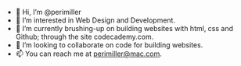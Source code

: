 - 👋 Hi, I’m @perimiller
- 👀 I’m interested in Web Design and Development.
- 🌱 I’m currently brushing-up on building websites with html, css and Github; through the site codecademy.com.
- 💞️ I’m looking to collaborate on code for building websites.
- 📫 You can reach me at perimiller@mac.com.

<!---
perimiller/perimiller is a ✨ special ✨ repository because its `README.md` (this file) appears on your GitHub profile.
You can click the Preview link to take a look at your changes.
--->
